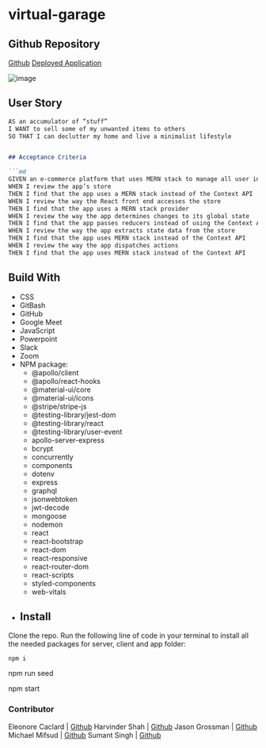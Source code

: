 # virtual-garage

 ## Github Repository
[Github](https://github.com/virtualgarage33333/virtual-garage.git)
[Deployed Application](https://virtual-garage-33333.herokuapp.com/)

![image](https://user-images.githubusercontent.com/84641285/143366399-0d584c23-c3dc-4991-ba6e-a3373fd5c9bd.png)
## User Story

```md
AS an accumulator of “stuff” 
I WANT to sell some of my unwanted items to others 
SO THAT I can declutter my home and live a minimalist lifestyle


## Acceptance Criteria

```md
GIVEN an e-commerce platform that uses MERN stack to manage all user information
WHEN I review the app’s store
THEN I find that the app uses a MERN stack instead of the Context API
WHEN I review the way the React front end accesses the store
THEN I find that the app uses a MERN stack provider
WHEN I review the way the app determines changes to its global state
THEN I find that the app passes reducers instead of using the Context API
WHEN I review the way the app extracts state data from the store
THEN I find that the app uses MERN stack instead of the Context API
WHEN I review the way the app dispatches actions
THEN I find that the app uses MERN stack instead of the Context API
```
## Build With
- CSS
- GitBash
- GitHub
- Google Meet
- JavaScript
- Powerpoint
- Slack
- Zoom
- NPM package:
    - @apollo/client
    - @apollo/react-hooks
    - @material-ui/core
    - @material-ui/icons
    - @stripe/stripe-js
    - @testing-library/jest-dom
    - @testing-library/react
    - @testing-library/user-event
    - apollo-server-express
    - bcrypt
    - concurrently
    - components
    - dotenv
    - express
    - graphql
    - jsonwebtoken
    - jwt-decode
    - mongoose
    - nodemon
    - react
    - react-bootstrap
    - react-dom
    - react-responsive
    - react-router-dom
    - react-scripts
    - styled-components
    - web-vitals
- ## Install

Clone the repo.
Run the following line of code in your terminal to install all the needed packages for server, client and app folder: 
```
npm i
```
npm  run seed
 
npm start

### Contributor
Eleonore Caclard  | [Github](https://github.com/UofTL)
Harvinder Shah    | [Github](https://github.com/harry-100)
Jason Grossman    | [Github](https://github.com/jasoncrossman)
Michael Mifsud    | [Github](https://github.com/mmifs)
Sumant Singh      | [Github](https://github.com/sumantpaldm)
